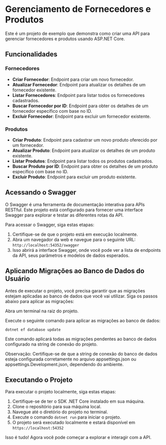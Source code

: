 # Gerenciamento de Fornecedores e Produtos

Este é um projeto de exemplo que demonstra como criar uma API para gerenciar fornecedores e produtos usando ASP.NET Core.

## Funcionalidades

### Fornecedores

- **Criar Fornecedor**: Endpoint para criar um novo fornecedor.
- **Atualizar Fornecedor**: Endpoint para atualizar os detalhes de um fornecedor existente.
- **Listar Fornecedores**: Endpoint para listar todos os fornecedores cadastrados.
- **Buscar Fornecedor por ID**: Endpoint para obter os detalhes de um fornecedor específico com base no ID.
- **Excluir Fornecedor**: Endpoint para excluir um fornecedor existente.

### Produtos

- **Criar Produto**: Endpoint para cadastrar um novo produto oferecido por um fornecedor.
- **Atualizar Produto**: Endpoint para atualizar os detalhes de um produto existente.
- **Listar Produtos**: Endpoint para listar todos os produtos cadastrados.
- **Buscar Produto por ID**: Endpoint para obter os detalhes de um produto específico com base no ID.
- **Excluir Produto**: Endpoint para excluir um produto existente.

## Acessando o Swagger

O Swagger é uma ferramenta de documentação interativa para APIs RESTful. Este projeto está configurado para fornecer uma interface Swagger para explorar e testar as diferentes rotas da API.

Para acessar o Swagger, siga estas etapas:

1. Certifique-se de que o projeto está em execução localmente.
2. Abra um navegador da web e navegue para o seguinte URL: `http://localhost:54352/swagger` 
3. Isso abrirá a interface Swagger, onde você pode ver a lista de endpoints da API, seus parâmetros e modelos de dados esperados.

## Aplicando Migrações ao Banco de Dados do Usuário

Antes de executar o projeto, você precisa garantir que as migrações estejam aplicadas ao banco de dados que você vai utilizar. Siga os passos abaixo para aplicar as migrações:

Abra um terminal na raiz do projeto.

Execute o seguinte comando para aplicar as migrações ao banco de dados:

`dotnet ef database update`

Este comando aplicará todas as migrações pendentes ao banco de dados configurado na string de conexão do projeto.

Observação:
Certifique-se de que a string de conexão do banco de dados esteja configurada corretamente no arquivo appsettings.json ou appsettings.Development.json, dependendo do ambiente.

## Executando o Projeto

Para executar o projeto localmente, siga estas etapas:

1. Certifique-se de ter o SDK .NET Core instalado em sua máquina.
2. Clone o repositório para sua máquina local.
3. Navegue até o diretório do projeto no terminal.
4. Execute o comando `dotnet run` para iniciar o projeto.
5. O projeto será executado localmente e estará disponível em `https://localhost:54352` 

Isso é tudo! Agora você pode começar a explorar e interagir com a API.

